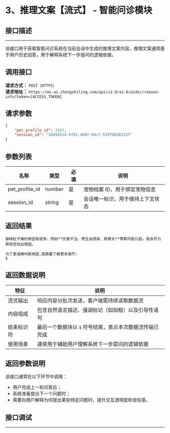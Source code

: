 # 3、推理文案【流式】 - 智能问诊模块

## 接口描述
---
该接口用于获取智能问诊系统在当前会话中生成的推理文案内容。推理文案通常基于用户历史回答，用于解释系统下一步提问的逻辑依据。

## 调用接口
**请求方式：** `POST（HTTPS）`  
**请求地址：** `https://ms-ai.chongzhiling.com/api/v2.0/ai-b/aidoc/reason-info?token=[ACCESS_TOKEN]`

## 请求参数
```json
{
    "pet_profile_id": 3147,
    "session_id": "26494514-5f81-468f-94c7-539706282337"
}
```

## 参数列表

| 名称             | 类型   | 必填 | 说明                             |
|------------------|--------|------|----------------------------------|
| pet_profile_id   | number | 是   | 宠物档案 ID，用于绑定宠物信息     |
| session_id       | string | 是   | 会话唯一标识，用于维持上下文状态 |

## 返回结果
```plaintext
猫咪肚子痛的原因有很多，例如**饮食不当、寄生虫感染、肠胃炎**等都可能引起。我会尽力帮助您找出原因。

为了更准确判断病因,我需要了解更多细节:
$
```
## 返回数据说明

| 特征           | 说明                                                                 |
|----------------|----------------------------------------------------------------------|
| 流式输出       | 响应内容分批次发送，客户端需持续读取数据流                           |
| 内容组成       | 包含自然语言描述、强调标记（如加粗）以及引导性语句                   |
| 结束标识符     | 最后一个数据块以 `$` 符号结尾，表示本次数据流传输已完成              |
| 使用场景       | 通常用于辅助用户理解系统下一步提问的逻辑依据                         |


## 返回参数说明
该接口通常在以下环节中调用：

- 用户完成上一轮问答后；
- 系统准备提出下一个问题时；
- 需要向用户解释为何提出某些特定问题时，提升交互透明度和信任感。

## 接口调试
---
<script setup>  
import SwaggerUI from '../../../../src/components/SwaggerUI.vue'  
</script>  

<ClientOnly>  
  <SwaggerUI   
    tag="question"   
    type="post"   
    path="/aidoc/reason-info"   
  />  
</ClientOnly>  



